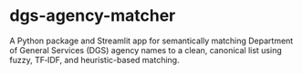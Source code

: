 # dgs-agency-matcher
A Python package and Streamlit app for semantically matching Department of General Services (DGS) agency names to a clean, canonical list using fuzzy, TF‑IDF, and heuristic-based matching.
